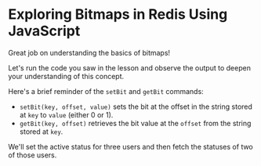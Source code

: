 # Exploring Bitmaps in Redis Using JavaScript

Great job on understanding the basics of bitmaps!

Let's run the code you saw in the lesson and observe the output to deepen your understanding of this concept.

Here's a brief reminder of the `setBit` and `getBit` commands:

* `setBit(key, offset, value)` sets the bit at the offset in the string stored at `key` to `value` (either 0 or 1).
* `getBit(key, offset)` retrieves the bit value at the `offset` from the string stored at `key`.

We'll set the active status for three users and then fetch the statuses of two of those users.